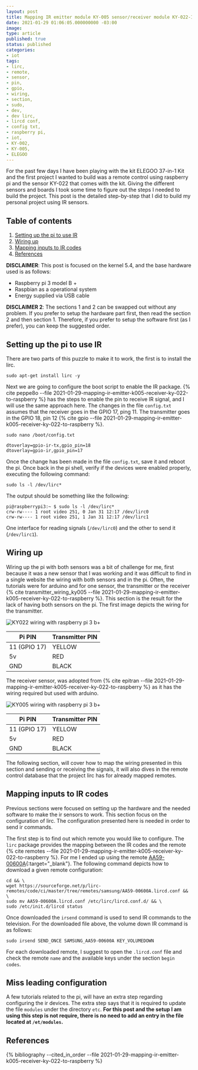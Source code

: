 ```yaml
---
layout: post
title: Mapping IR emitter module KY-005 sensor/receiver module KY-022-IR sensor
date: 2021-01-29 01:06:05.000000000 -03:00
image: 
type: article
published: true
status: published
categories:
- iot
tags:
- lirc,
- remote,
- sensor,
- pin,
- gpio,
- wiring,
- section,
- sudo,
- dev,
- dev lirc,
- lircd conf,
- config txt,
- raspberry pi,
- iot,
- KY-002,
- KY-005,
- ELEGOO
---
```


For the past few days I have been playing with the kit ELEGOO 37-in-1 Kit and
the first project I wanted to build was a remote control using
raspberry pi and the sensor KY-022 that comes with the kit.
Giving the different sensors and boards I took some time to figure out
the steps I needed to build the project. This post is the detailed
step-by-step that I did to build my personal project using IR sensors.

## Table of contents

1. [Setting up the pi to use IR](#setting-up-the-pi-to-use-ir)
2. [Wiring up](#wiring-up)
3. [Mapping inputs to IR codes](#mapping-inputs-to-ir-codes)
4. [References](#references)

**DISCLAIMER**: This post is focused on the kernel 5.4, and the base hardware
used is as follows:

- Raspberry pi 3 model B +
- Raspbian as a operational system
- Energy supplied via USB cable

**DISCLAIMER 2**: The sections 1 and 2 can be swapped out without any problem. If
you prefer to setup the hardware part first, then read the section 2 and then section 1.
Therefore, if you prefer to setup the software first (as I prefer), you can
keep the suggested order.

## Setting up the pi to use IR

There are two parts of this puzzle to make it to work, the first is to install
the lirc.

```shell
sudo apt-get install lirc -y
```

Next we are going to configure the boot script to enable the IR package. {% cite peppe8o --file 2021-01-29-mapping-ir-emitter-k005-receiver-ky-022-to-raspberry %}
has the steps to enable the pin to receive IR signal, and I will use the same
approach here. The changes in the file `config.txt` assumes that
the receiver goes in the GPIO 17, ping 11. The transmitter goes in
the GPIO 18, pin 12 {% cite gpio --file 2021-01-29-mapping-ir-emitter-k005-receiver-ky-022-to-raspberry %}.

```shell
sudo nano /boot/config.txt
```

```shell
dtoverlay=gpio-ir-tx,gpio_pin=18 
dtoverlay=gpio-ir,gpio_pin=17
```

Once the change has been made in the file `config.txt`, save it and reboot
the pi. Once back in the pi shell, verify if the devices were enabled properly,
executing the following command:

```shell
sudo ls -l /dev/lirc*
```

The output should be something like the following:

```shell
pi@raspberrypi3:~ $ sudo ls -l /dev/lirc*
crw-rw---- 1 root video 251, 0 Jan 31 12:17 /dev/lirc0
crw-rw---- 1 root video 251, 1 Jan 31 12:17 /dev/lirc1
```

One interface for reading signals (`/dev/lirc0`) and the other to send it
(`/dev/lirc1`).

## Wiring up

Wiring up the pi with both sensors was a bit of challenge for me, first because
it was a new sensor that I was working and it was difficult to find in a single
website the wiring with both sensors and in the pi. Often, the tutorials
were for arduino and for one sensor, the transmitter or the receiver {% cite transmitter_wiring_ky005 --file 2021-01-29-mapping-ir-emitter-k005-receiver-ky-022-to-raspberry %}. This
section is the result for the lack of having both sensors on the pi. The
first image depicts the wiring for the transmitter.

![KY022 wiring with raspberry pi 3 b+](/images/posts/2021-01-29-mapping-ir-emitter-k005-receiver-ky-022-to-raspberry/ky022.jpg)

| Pi PIN | Transmitter PIN |
|--------|-----------------|
| 11 (GPIO 17) | YELLOW |
| 5v | RED |
| GND | BLACK |

The receiver sensor, was adopted from {% cite epitran --file 2021-01-29-mapping-ir-emitter-k005-receiver-ky-022-to-raspberry %} as
it has the wiring required but used with arduino.

![KY005 wiring with raspberry pi 3 b+](/images/posts/2021-01-29-mapping-ir-emitter-k005-receiver-ky-022-to-raspberry/ky005.jpg)

| Pi PIN | Transmitter PIN |
|--------|-----------------|
| 11 (GPIO 17) | YELLOW |
| 5v | RED |
| GND | BLACK |

The following section, will cover how to map the wiring presented in this
section and sending or receiving the signals, it will also dives in the
remote control database that the project lirc has for already mapped remotes.

## Mapping inputs to IR codes

Previous sections were focused on setting up the hardware and the needed software
to make the ir sensors to work. This section focus on the configuration of lirc.
The configuration presented here is needed in order to send ir commands.

The first step is to find out which remote you would like to configure.
The `lirc` package provides the mapping between the IR codes and the remote
{% cite remotes --file 2021-01-29-mapping-ir-emitter-k005-receiver-ky-022-to-raspberry %}.
For me I ended up using the remote [AA59-00600A](https://sourceforge.net/p/lirc-remotes/code/ci/master/tree/remotes/samsung/AA59-00600A.lircd.conf){:target="_blank"}. The following command depicts how to download
a given remote configuration:

```shell
cd && \
wget https://sourceforge.net/p/lirc-remotes/code/ci/master/tree/remotes/samsung/AA59-00600A.lircd.conf && \
sudo mv AA59-00600A.lircd.conf /etc/lirc/lircd.conf.d/ && \
sudo /etc/init.d/lircd status
```

Once downloaded the `irsend` command is used to send IR commands to the television. For
the downloaded file above, the volume down IR command is as follows:

```
sudo irsend SEND_ONCE SAMSUNG_AA59-00600A KEY_VOLUMEDOWN
```

For each downloaded remote, I suggest to open the `.lircd.conf` file and check the
remote `name` and the available keys under the section `begin codes`.

## Miss leading configuration

A few tutorials related to the pi, will have an extra step regarding configuring
the ir devices. The extra step says that it is required to update the file `modules`
under the directory `etc`. **For this post and the setup I am using this step is not require, there is no need
to add an entry in the file located at `/et/modules`.**

## References

{% bibliography --cited_in_order --file 2021-01-29-mapping-ir-emitter-k005-receiver-ky-022-to-raspberry %}